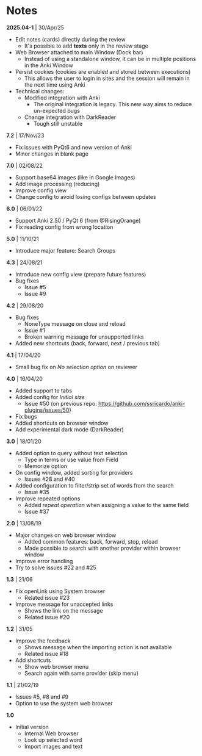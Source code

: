 # Notes

**2025.04-1** | 30/Apr/25


* Edit notes (cards) directly during the review
  * It's possible to add **texts** only in the review stage
* Web Browser attached to main Window (Dock bar)
  * Instead of using a standalone window, it can be in multiple positions in the Anki Window
* Persist cookies (cookies are enabled and stored between executions)
  * This allows the user to login in sites and the session will remain in the next time using Anki
* Technical changes: 
  * Modified integration with Anki
    * The original integration is legacy. This new way aims to reduce un-expected bugs
  * Change integration with DarkReader
    * Tough still unstable

**7.2** | 17/Nov/23

* Fix issues with PyQt6 and new version of Anki
* Minor changes in blank page


**7.0** | 02/08/22

* Support base64 images (like in Google Images)
* Add image processing (reducing)
* Improve config view
* Change config to avoid losing configs between updates

**6.0** | 06/01/22

* Support Anki 2.50 / PyQt 6 (from @RisingOrange)
* Fix reading config from wrong location 

**5.0** | 11/10/21

* Introduce major feature: Search Groups 

**4.3** | 24/08/21

* Introduce new config view (prepare future features)
* Bug fixes
  - Issue #5
  - Issue #9

**4.2** | 29/08/20

* Bug fixes
  - NoneType message on close and reload
  - Issue #1
  - Broken warning message for unsupported links
* Added new shortcuts (back, forward, next / previous tab)

**4.1** | 17/04/20

* Small bug fix on *No selection option* on reviewer

**4.0** | 16/04/20

* Added support to tabs
* Added config for *Initial size*
    * Issue #50 (on previous repo: https://github.com/ssricardo/anki-plugins/issues/50)
* Fix bugs
* Added shortcuts on browser window
* Add experimental dark mode (DarkReader)

**3.0** | 18/01/20

* Added option to query without text selection
  * Type in terms or use value from Field
  * Memorize option
* On config window, added sorting for providers
  * Issues #28 and #40
* Added configuration to filter/strip set of words from the search
  * Issue #35
* Improve repeated options
  * Added *repeat operation* when assigning a value to the same field
  * Issue #37

**2.0** | 13/08/19

* Major changes on web browser window
  * Added common features: back, forward, stop, reload
  * Made possible to search with another provider within browser window
* Improve error handling
* Try to solve issues #22 and #25

**1.3** | 21/06

* Fix openLink using System browser  
  * Related issue #23
* Improve message for unaccepted links 
  * Shows the link on the message
  * Related issue #20

**1.2** | 31/05

* Improve the feedback
  * Shows message when the importing action is not available
  * Related issue #18
* Add shortcuts
  * Show web browser menu
  * Search again with same provider (skip menu)

**1.1** | 21/02/19

* Issues #5, #8 and #9
* Option to use the system web browser

**1.0**

* Initial version
  * Internal Web browser
  * Look up selected word
  * Import images and text







